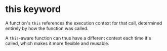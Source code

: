 # this keyword

A function's ```this``` references the execution context for that call, determined entirely by how the function was called.


A ```this```-aware function can thus have a different context each time it's called, which makes it more flexible and reusable.